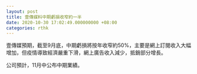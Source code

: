 ```yaml
---
layout: post
title: 壹傳媒料中期虧損收窄約一半
date: 2020-10-30 17:02:49.000000000 +08:00
categories: rthk
---
```


壹傳媒預期，截至9月底，中期虧損將按年收窄約50%，主要是網上訂閱收入大幅增加，但疫情導致經濟嚴重下滑，網上廣告收入減少，抵銷部分增長。

公司預計，11月中公布中期業績。
